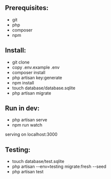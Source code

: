 <h2>Prerequisites:</h2>
<ul>
    <li>git</li>
    <li>php</li>
    <li>composer</li>
    <li>npm</li>
</ul>


<h2>Install:</h2>
<ul>
    <li>git clone</li>
    <li>copy .env.example .env</li>
    <li>composer install</li>
    <li>php artisan key:generate</li>
    <li>npm install</li>
    <li>touch database/database.sqlite</li>
    <li>php artisan migrate</li>
</ul>


<h2>Run in dev:</h2>
<ul>
    <li>php artisan serve</li>
    <li>npm run watch</li>
</ul>
<p>serving on localhost:3000</p>


<h2>Testing:</h2>
<ul>
    <li>touch database/test.sqlite</li>
    <li>php artisan --env=testing migrate:fresh --seed</li>
    <li>php artisan test</li>
</ul>